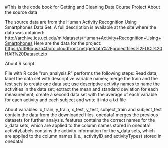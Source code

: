 #This is the code book for Getting and Cleaning Data Course Project
About the source data

The source data are from the Human Activity Recognition Using Smartphones Data Set. A full description is available at the site where the data was obtained: http://archive.ics.uci.edu/ml/datasets/Human+Activity+Recognition+Using+Smartphones Here are the data for the project: https://d396qusza40orc.cloudfront.net/getdata%2Fprojectfiles%2FUCI%20HAR%20Dataset.zip

About R script

File with R code "run_analysis.R" performs the following steps:
Read data;
label the data set with descriptive variable names;
merge the train and the test sets to create one data set;
use descriptive activity names to name the activities in the data set;
extract the mean and standard deviation for each measurement;
create a second data set with the average of each variable for each activity and each subject and write it into a txt file

About variables:
x_train, y_train, x_test, y_test, subject_train and subject_test contain the data from the downloaded files.
onedata1 merges the previous datasets for further analysis.
features contains the correct names for the x_data sets, which are applied to the column names stored in onedata1
activityLabels contains the activity information for the y_data sets, which are applied to the column names (i.e., activityID and activityTypes) stored in onedata1
